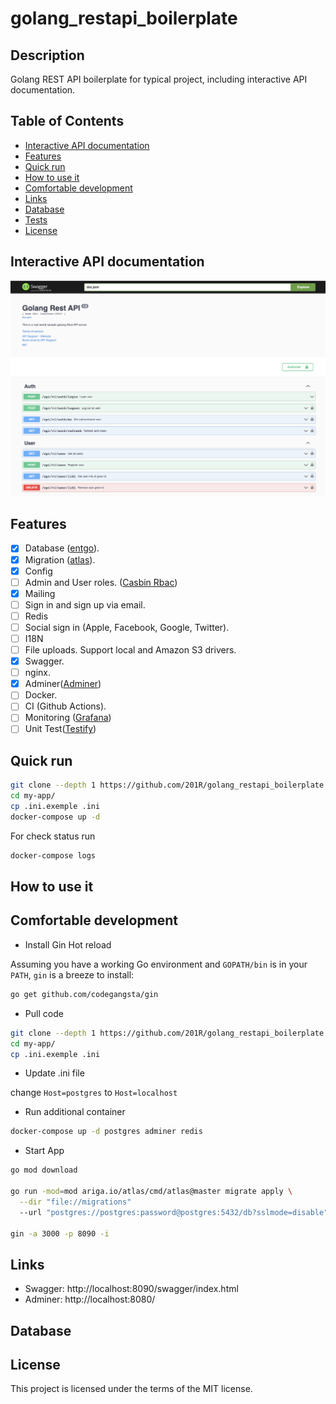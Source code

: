 # golang_restapi_boilerplate

## Description

Golang REST API boilerplate for typical project, including interactive API documentation.

## Table of Contents

-   [Interactive API documentation](#interactive-api-documentation)
-   [Features](#features)
-   [Quick run](#quick-run)
-   [How to use it](#how-to-use-it)
-   [Comfortable development](#comfortable-development)
-   [Links](#links)
-   [Database](#database)
-   [Tests](#tests)
-   [License](#license)

## Interactive API documentation

[![API docs](img/swagger.png)](https://github.com/201R/golang_restapi_boilerplate)

## Features

-   [x] Database ([entgo](https://github.com/ent/ent)).
-   [x] Migration ([atlas](https://github.com/ariga/atlas)).
-   [x] Config
-   [ ] Admin and User roles. ([Casbin Rbac](https://github.com/casbin/casbin))
-   [x] Mailing
-   [ ] Sign in and sign up via email.
-   [ ] Redis
-   [ ] Social sign in (Apple, Facebook, Google, Twitter).
-   [ ] I18N
-   [ ] File uploads. Support local and Amazon S3 drivers.
-   [x] Swagger.
-   [ ] nginx.
-   [x] Adminer([Adminer](https://www.adminer.org/))
-   [ ] Docker.
-   [ ] CI (Github Actions).
-   [ ] Monitoring ([Grafana](https://grafana.com/docs/loki/latest/api/))
-   [ ] Unit Test([Testify](https://github.com/stretchr/testify))

## Quick run

```bash
git clone --depth 1 https://github.com/201R/golang_restapi_boilerplate.git my-app
cd my-app/
cp .ini.exemple .ini
docker-compose up -d
```

For check status run

```bash
docker-compose logs
```

## How to use it

## Comfortable development

-   Install Gin Hot reload

Assuming you have a working Go environment and `GOPATH/bin` is in your
`PATH`, `gin` is a breeze to install:

```bash
go get github.com/codegangsta/gin
```

-   Pull code

```bash
git clone --depth 1 https://github.com/201R/golang_restapi_boilerplate.git my-app
cd my-app/
cp .ini.exemple .ini
```

-   Update .ini file

change `Host=postgres` to `Host=localhost`

<!-- Change `MAIL_HOST=maildev` to `MAIL_HOST=localhost` -->

-   Run additional container

```bash
docker-compose up -d postgres adminer redis
```

-   Start App

```bash
go mod download

go run -mod=mod ariga.io/atlas/cmd/atlas@master migrate apply \
  --dir "file://migrations"
  --url "postgres://postgres:password@postgres:5432/db?sslmode=disable"

gin -a 3000 -p 8090 -i
```

## Links

-   Swagger: http://localhost:8090/swagger/index.html
-   Adminer: http://localhost:8080/

## Database

## License

This project is licensed under the terms of the MIT license.
